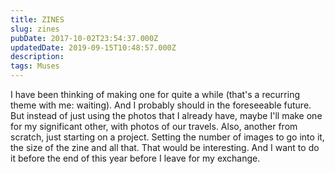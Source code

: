 ```yaml
---
title: ZINES
slug: zines
pubDate: 2017-10-02T23:54:37.000Z
updatedDate: 2019-09-15T10:48:57.000Z
description: 
tags: Muses
---
```


I have been thinking of making one for quite a while (that's a recurring theme with me: waiting). And I probably should in the foreseeable future. But instead of just using the photos that I already have, maybe I'll make one for my significant other, with photos of our travels. Also, another from scratch, just starting on a project. Setting the number of images to go into it, the size of the zine and all that. That would be interesting. And I want to do it before the end of this year before I leave for my exchange.
